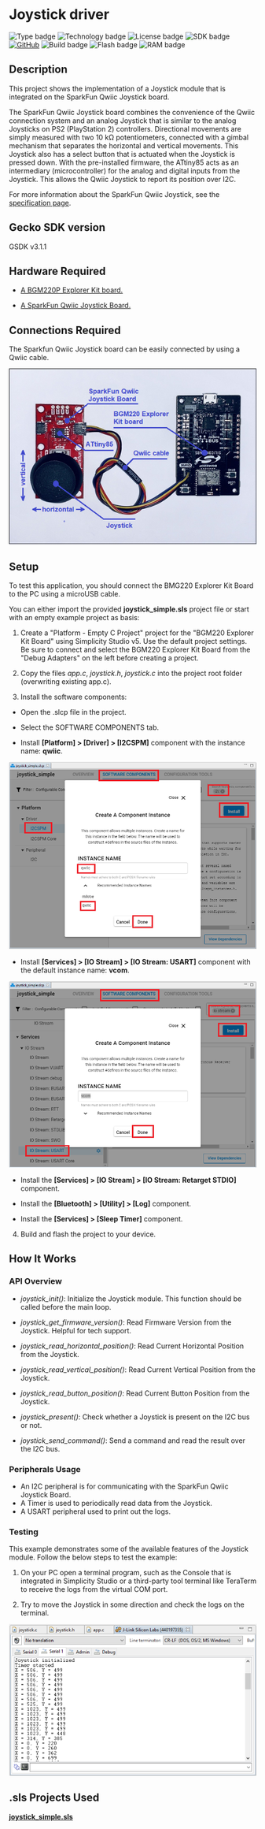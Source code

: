 # Joystick driver #
![Type badge](https://img.shields.io/badge/dynamic/json?url=https://raw.githubusercontent.com/SiliconLabs/application_examples_ci/master/hardware_drivers/joystick_common.json&label=Type&query=type&color=green)
![Technology badge](https://img.shields.io/badge/dynamic/json?url=https://raw.githubusercontent.com/SiliconLabs/application_examples_ci/master/hardware_drivers/joystick_common.json&label=Technology&query=technology&color=green)
![License badge](https://img.shields.io/badge/dynamic/json?url=https://raw.githubusercontent.com/SiliconLabs/application_examples_ci/master/hardware_drivers/joystick_common.json&label=License&query=license&color=green)
![SDK badge](https://img.shields.io/badge/dynamic/json?url=https://raw.githubusercontent.com/SiliconLabs/application_examples_ci/master/hardware_drivers/joystick_common.json&label=SDK&query=sdk&color=green)
[![GitHub](https://img.shields.io/badge/Sparkfun-Qwiic%20Joystick-green)](https://www.sparkfun.com/products/15168)
![Build badge](https://img.shields.io/endpoint?url=https://raw.githubusercontent.com/SiliconLabs/application_examples_ci/master/hardware_drivers/joystick_build_status.json)
![Flash badge](https://img.shields.io/badge/dynamic/json?url=https://raw.githubusercontent.com/SiliconLabs/application_examples_ci/master/hardware_drivers/joystick_common.json&label=Flash&query=flash&color=blue)
![RAM badge](https://img.shields.io/badge/dynamic/json?url=https://raw.githubusercontent.com/SiliconLabs/application_examples_ci/master/hardware_drivers/joystick_common.json&label=RAM&query=ram&color=blue)

## Description ##

This project shows the implementation of a Joystick module that is integrated on the SparkFun Qwiic Joystick board.

The SparkFun Qwiic Joystick board combines the convenience of the Qwiic connection system and an analog Joystick that is similar to the analog Joysticks on PS2 (PlayStation 2) controllers. Directional movements are simply measured with two 10 kΩ potentiometers, connected with a gimbal mechanism that separates the horizontal and vertical movements. This Joystick also has a select button that is actuated when the Joystick is pressed down. With the pre-installed firmware, the ATtiny85 acts as an intermediary (microcontroller) for the analog and digital inputs from the Joystick. This allows the Qwiic Joystick to report its position over I2C. 

For more information about the SparkFun Qwiic Joystick, see the [specification page](https://learn.sparkfun.com/tutorials/qwiic-joystick-hookup-guide).

## Gecko SDK version ##

GSDK v3.1.1

## Hardware Required ##

- [A BGM220P Explorer Kit board.](https://www.silabs.com/development-tools/wireless/bluetooth/bgm220-explorer-kit)

- [A SparkFun Qwiic Joystick Board.](https://www.sparkfun.com/products/15168)

## Connections Required ##

The Sparkfun Qwiic Joystick board can be easily connected by using a Qwiic cable.

![](images/connection.png)

## Setup ##

To test this application, you should connect the BMG220 Explorer Kit Board to the PC using a microUSB cable.

You can either import the provided **joystick_simple.sls** project file or start with an empty example project as basis:

1. Create a "Platform - Empty C Project" project for the "BGM220 Explorer Kit Board" using Simplicity Studio v5. Use the default project settings. Be sure to connect and select the BGM220 Explorer Kit Board from the "Debug Adapters" on the left before creating a project.

2. Copy the files *app.c*, *joystick.h*, *joystick.c* into the project root folder (overwriting existing app.c).

3. Install the software components:

- Open the .slcp file in the project.

- Select the SOFTWARE COMPONENTS tab.

- Install **[Platform] > [Driver] > [I2CSPM]** component with the instance name: **qwiic**.

![i2c_component](images/i2c_component.png)

- Install **[Services] > [IO Stream] > [IO Stream: USART]** component with the default instance name: **vcom**.

![](images/usart_component.png)

- Install the **[Services] > [IO Stream] > [IO Stream: Retarget STDIO]** component.

- Install the **[Bluetooth] > [Utility] > [Log]** component.

- Install the **[Services] > [Sleep Timer]** component.

4. Build and flash the project to your device.

## How It Works ##

### API Overview ###

- *joystick_init()*: Initialize the Joystick module. This function should be called before the main loop.

- *joystick_get_firmware_version()*: Read Firmware Version from the Joystick. Helpful for tech support.

- *joystick_read_horizontal_position()*: Read Current Horizontal Position from the Joystick.

- *joystick_read_vertical_position()*: Read Current Vertical Position from the Joystick.

- *joystick_read_button_position()*: Read Current Button Position from the Joystick.

- *joystick_present()*: Check whether a Joystick is present on the I2C bus or not.

- *joystick_send_command()*: Send a command and read the result over the I2C bus.

### Peripherals Usage ###

- An I2C peripheral is for communicating with the SparkFun Qwiic Joystick Board.
- A Timer is used to periodically read data from the Joystick.
- A USART peripheral used to print out the logs.

### Testing ###

This example demonstrates some of the available features of the Joystick module. Follow the below steps to test the example:

1. On your PC open a terminal program, such as the Console that is integrated in Simplicity Studio or a third-party tool terminal like TeraTerm to receive the logs from the virtual COM port.

2. Try to move the Joystick in some direction and check the logs on the terminal.

![log](images/log.png)

## .sls Projects Used ##

[**joystick_simple.sls**](SimplicityStudio/joystick_simple.sls)
